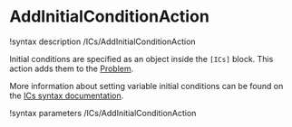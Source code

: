 # AddInitialConditionAction

!syntax description /ICs/AddInitialConditionAction

Initial conditions are specified as an object inside the `[ICs]` block.
This action adds them to the [Problem](syntax/Problem/index.md).

More information about setting variable initial conditions can be found on the
[ICs syntax documentation](syntax/ICs/index.md).

!syntax parameters /ICs/AddInitialConditionAction
